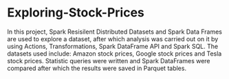# Exploring-Stock-Prices

In this project, Spark Resisilent Distributed Datasets and Spark Data Frames are used to explore a dataset, after which analysis was carried out on it by using Actions, Transformations, Spark DataFrame API and Spark SQL. The datasets used include: Amazon stock prices, Google stock prices and Tesla stock prices. Statistic queries were written and Spark DataFrames were compared after which the results were saved in Parquet tables.
